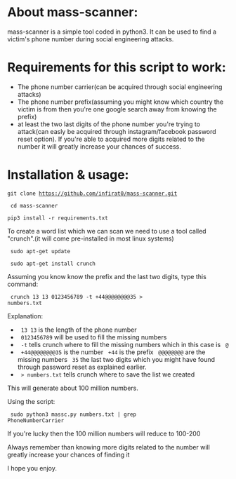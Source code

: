 # About mass-scanner:

mass-scanner is a simple tool coded in python3. It can be used to find a victim's phone number during social engineering attacks.


# Requirements for this script to work:
* The phone number carrier(can be acquired through social engineering attacks)
* The phone number prefix(assuming you might know which country the victim is from then you're one google search away from knowing the prefix)
* at least the two last digits of the phone number you're trying to attack(can easly be acquired through instagram/facebook password reset option).
If you're able to acquired more digits related to the number it will greatly increase your chances of success.




# Installation & usage:
<code>git clone https://github.com/infirat0/mass-scanner.git</code>

<code> cd mass-scanner </code>

<code>pip3 install -r requirements.txt</code>

To create a word list which we can scan we need to use a tool called "crunch".(it will come pre-installed in most linux systems)

<code> sudo apt-get update </code>

<code> sudo apt-get install crunch </code>

Assuming you know know the prefix and the last two digits, type this command:

<code> crunch 13 13 0123456789 -t +44@@@@@@@@35 > numbers.txt</code>

Explanation:
* <code> 13 13</code> is the length of the phone number
* <code> 0123456789</code> will be used to fill the missing numbers
* <code> -t</code> tells crunch where to fill the missing numbers which in this case is <code> @</code>
* <code> +44@@@@@@@@35</code> is the number <code> +44</code> is the prefix <code> @@@@@@@@</code> are the missing numbers <code> 35</code> the last two digits which you might have found through password reset as explained earlier.
* <code> > numbers.txt</code> tells crunch where to save the list we created

This will generate about 100 million numbers.

Using the script:

<code> sudo python3 massc.py numbers.txt | grep PhoneNumberCarrier</code>

If you're lucky then the 100 million numbers will reduce to 100-200

Always remember than knowing more digits related to the number will greatly increase your chances of finding it

I hope you enjoy.
  
  

